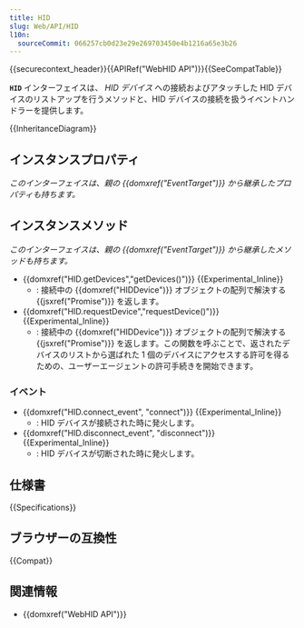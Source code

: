```yaml
---
title: HID
slug: Web/API/HID
l10n:
  sourceCommit: 066257cb0d23e29e269703450e4b1216a65e3b26
---
```


{{securecontext_header}}{{APIRef("WebHID API")}}{{SeeCompatTable}}

**`HID`** インターフェイスは、 _HID デバイス_ への接続およびアタッチした HID デバイスのリストアップを行うメソッドと、HID デバイスの接続を扱うイベントハンドラーを提供します。

{{InheritanceDiagram}}

## インスタンスプロパティ

_このインターフェイスは、親の {{domxref("EventTarget")}} から継承したプロパティも持ちます。_

## インスタンスメソッド

_このインターフェイスは、親の {{domxref("EventTarget")}} から継承したメソッドも持ちます。_

- {{domxref("HID.getDevices","getDevices()")}} {{Experimental_Inline}}
  - : 接続中の {{domxref("HIDDevice")}} オブジェクトの配列で解決する {{jsxref("Promise")}} を返します。
- {{domxref("HID.requestDevice","requestDevice()")}} {{Experimental_Inline}}
  - : 接続中の {{domxref("HIDDevice")}} オブジェクトの配列で解決する {{jsxref("Promise")}} を返します。この関数を呼ぶことで、返されたデバイスのリストから選ばれた 1 個のデバイスにアクセスする許可を得るための、ユーザーエージェントの許可手続きを開始できます。

### イベント

- {{domxref("HID.connect_event", "connect")}} {{Experimental_Inline}}
  - : HID デバイスが接続された時に発火します。
- {{domxref("HID.disconnect_event", "disconnect")}} {{Experimental_Inline}}
  - : HID デバイスが切断された時に発火します。

## 仕様書

{{Specifications}}

## ブラウザーの互換性

{{Compat}}

## 関連情報

- {{domxref("WebHID API")}}
